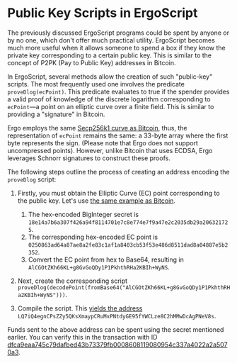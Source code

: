 # Public Key Scripts in ErgoScript

The previously discussed ErgoScript programs could be spent by anyone or by no one, which don't offer much practical utility. ErgoScript becomes much more useful when it allows someone to spend a box if they know the private key corresponding to a certain public key. This is similar to the concept of P2PK (Pay to Public Key) addresses in Bitcoin.

In ErgoScript, several methods allow the creation of such "public-key" scripts. The most frequently used one involves the predicate `proveDlog(ecPoint)`. This predicate evaluates to true if the spender provides a valid proof of knowledge of the discrete logarithm corresponding to `ecPoint`—a point on an elliptic curve over a finite field. This is similar to providing a "signature" in Bitcoin.

Ergo employs the same [Secp256k1 curve as Bitcoin](https://en.bitcoin.it/wiki/Secp256k1), thus, the representation of `ecPoint` remains the same: a 33-byte array where the first byte represents the sign. (Please note that Ergo does not support uncompressed points). However, unlike Bitcoin that uses ECDSA, Ergo leverages Schnorr signatures to construct these proofs.

The following steps outline the process of creating an address encoding the `proveDlog` script:

1. Firstly, you must obtain the Elliptic Curve (EC) point corresponding to the public key. Let's use [the same example as Bitcoin](https://en.bitcoin.it/wiki/Technical_background_of_version_1_Bitcoin_addresses).
    1. The hex-encoded BigInteger secret is `18e14a7b6a307f426a94f8114701e7c8e774e7f9a47e2c2035db29a206321725`.
    2. The corresponding hex-encoded EC point is `0250863ad64a87ae8a2fe83c1af1a8403cb53f53e486d8511dad8a04887e5b2352`.
    3. Convert the EC point from hex to Base64, resulting in `AlCGOtZKh66KL+g8GvGoQDy1P1PkhthRHa2KBIh+WyNS`.

2. Next, create the corresponding script `proveDlog(decodePoint(fromBase64("AlCGOtZKh66KL+g8GvGoQDy1P1PkhthRHa2KBIh+WyNS")))`.

3. Compile the script. This [yields the address](https://wallet.plutomonkey.com/p2s/?source=cHJvdmVEbG9nKGRlY29kZVBvaW50KGZyb21CYXNlNjQoIkFsQ0dPdFpLaDY2S0wrZzhHdkdvUUR5MVAxUGtodGhSSGEyS0JJaCtXeU5TIikpKQ==) `LQ7iQ4egnCPsZZy5QKsXmaypCRuMxPNtdyGE95fYWCLze8C2hMMwDcAgPNeV8s`.

Funds sent to the above address can be spent using the secret mentioned earlier. You can verify this in the transaction with ID [dfca9eaa745c79dafbed43b73379fb0008608119080954c337a4022a2a5070a3](https://explorer.ergoplatform.com/en/transactions/dfca9eaa745c79dafbed43b73379fb0008608119080954c337a4022a2a5070a3).